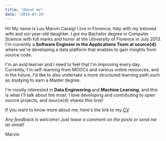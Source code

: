 ```yaml
---
title: "About me"
date: "2019-07-29"
---
```


Hi! My name is Lou Marvin Caraig! I live in Florence, Italy with my beloved wife and six-year-old daughter. I got my Bachelor degree in Computer Science with full marks and honor at the University of Florence in July 2013. I'm currently a **Software Engineer in the Applications Team at source{d}** where we're developing a data platform that enables to gain insights from source code.

I'm an avid learner and I need to feel that I'm improving every day. Currently, I'm self-learning from MOOCs and various online resources, and in the future, I'd like to also undertake a more structured learning path such as studying to earn a Master degree.

I'm mostly interested in **Data Engineering** and **Machine Learning**, and this is what I'll talk about the most. I love developing and contributing to open source projects, and source{d} shares this love!

If you want to know more about me, here's the link to my [CV](https://www.visualcv.com/lou-marvin-caraig/).

*Any feedback is welcome! Just leave a comment on the posts or send me an email!*

Marvin

